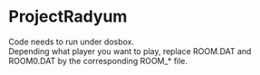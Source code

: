 # ProjectRadyum

Code needs to run under dosbox.<br>
Depending what player you want to play, replace ROOM.DAT and ROOM0.DAT by the corresponding ROOM_* file.



